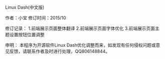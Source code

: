 Linux Dash(中文版)

作者：小宝
修订时间：2015/10

修订记录：
1.前端展示页面整体翻译
2.前端展示页面字体优化
3.前端展示页面主题设置按钮位置调整

申明：
本程序为开源软件Linux Dash优化调整而来，如发现有任何侵权问题或意见反馈，请联系作者及时进行处理，QQ806148844。




